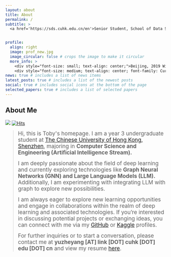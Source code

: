 ```yaml
---
layout: about
title: About
permalink: /
subtitle: >
  <a href='https://sds.cuhk.edu.cn/en'>Senior Student, School of Data Science, CUHKSZ</a>


profile:
  align: right
  image: prof_new.jpg
  image_circular: false # crops the image to make it circular
  more_info: >
    <div style="font-size: small; text-align: center;">Beijing, 2019 Winter</div>
    <div style="font-size: medium; text-align: center; font-family: Cursive;">We imagine our own importance.<br>We invent our purpose.<br>We are nothing.</div>
news: true # includes a list of news items
latest_posts: true # includes a list of the newest posts
social: true # includes social icons at the bottom of the page
selected_papers: true # includes a list of selected papers
---
```



## About Me

![](https://komarev.com/ghpvc/?username=TobyYang7) [![Hits](https://hits.seeyoufarm.com/api/count/incr/badge.svg?url=https%3A%2F%2Ftobyyang7.github.io&count_bg=%2379C83D&title_bg=%23555555&icon=&icon_color=%23E7E7E7&title=hits&edge_flat=false)](https://hits.seeyoufarm.com)
>
><span style="font-size: 17px;">Hi, this is Toby's homepage. I am a year 3 undergraduate student at [The Chinese University of Hong Kong, Shenzhen](https://www.cuhk.edu.cn/en), majoring in **Computer Science and Engineering (Artificial Intelligence Stream).**</span>
>
><span style="font-size: 17px;">I am deeply passionate about the field of deep learning and currently exploring technologies like **Graph Neural Networks (GNN) and Large Language Models (LLM).** Additionally, I am experimenting with integrating LLM with graph to explore new possibilities.</span>
>
><span style="font-size: 17px;">I am always eager to explore new learning opportunities and engage in collaborations within the realm of deep learning and associated technologies. If you’re interested in discussing potential projects or exchanging ideas, you can connect with me via my [GitHub](https://github.com/tobyyang7) or [Kaggle](https://www.kaggle.com/tobyyang7) profiles.</span>
>
><span style="font-size: 17px;">For further inquiries or to start a conversation, please contact me at **yuzheyang [AT] link [DOT] cuhk [DOT] edu [DOT] cn** and view my resume [here](https://tobyyang7.github.io/assets/pdf/cv_yuzheyang_1.pdf).</span>
